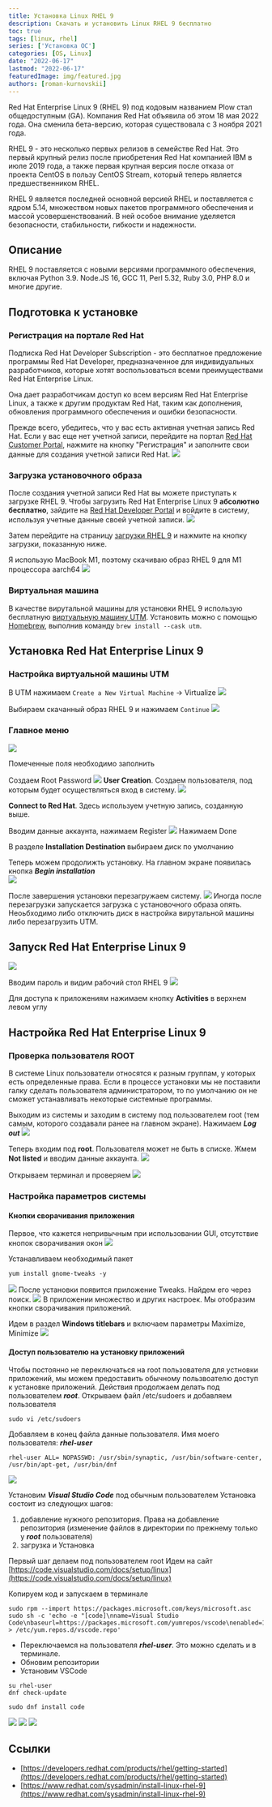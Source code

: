 ```yaml
---
title: Установка Linux RHEL 9
description: Скачать и установить Linux RHEL 9 бесплатно
toc: true
tags: [linux, rhel]
series: ['Установка ОС']
categories: [OS, Linux]
date: "2022-06-17"
lastmod: "2022-06-17"
featuredImage: img/featured.jpg
authors: [roman-kurnovskii]
---
```



Red Hat Enterprise Linux 9 (RHEL 9) под кодовым названием Plow стал общедоступным (GA). Компания Red Hat объявила об этом 18 мая 2022 года. Она сменила бета-версию, которая существовала с 3 ноября 2021 года.

RHEL 9 - это несколько первых релизов в семействе Red Hat. Это первый крупный релиз после приобретения Red Hat компанией IBM в июле 2019 года, а также первая крупная версия после отказа от проекта CentOS в пользу CentOS Stream, который теперь является предшественником RHEL.

RHEL 9 является последней основной версией RHEL и поставляется с ядром 5.14, множеством новых пакетов программного обеспечения и массой усовершенствований. В ней особое внимание уделяется безопасности, стабильности, гибкости и надежности.

## Описание

RHEL 9 поставляется с новыми версиями программного обеспечения, включая Python 3.9. Node.JS 16, GCC 11, Perl 5.32, Ruby 3.0, PHP 8.0 и многие другие.

## Подготовка к установке

### Регистрация на портале Red Hat

Подписка Red Hat Developer Subscription - это бесплатное предложение программы Red Hat Developer, предназначенное для индивидуальных разработчиков, которые хотят воспользоваться всеми преимуществами Red Hat Enterprise Linux.

Она дает разработчикам доступ ко всем версиям Red Hat Enterprise Linux, а также к другим продуктам Red Hat, таким как дополнения, обновления программного обеспечения и ошибки безопасности.

Прежде всего, убедитесь, что у вас есть активная учетная запись Red Hat. Если у вас еще нет учетной записи, перейдите на портал [Red Hat Customer Portal](https://access.redhat.com/), нажмите на кнопку "Регистрация" и заполните свои данные для создания учетной записи Red Hat.
![](img/01.png)

### Загрузка установочного образа

После создания учетной записи Red Hat вы можете приступать к загрузке RHEL 9. Чтобы загрузить Red Hat Enterprise Linux 9 **абсолютно бесплатно**, зайдите на [Red Hat Developer Portal](https://developers.redhat.com/products/rhel/overview) и войдите в систему, используя учетные данные своей учетной записи.
![](img/01-01.png)

Затем перейдите на страницу [загрузки RHEL 9](https://developers.redhat.com/products/rhel/download) и нажмите на кнопку загрузки, показанную ниже.

Я использую MacBook M1, поэтому скачиваю образ RHEL 9 для M1 процессора aarch64
![](img/01-02.png)

### Виртуальная машина

В качестве вирутальной машины для установки RHEL 9 использую бесплатную [виртуальную машину UTM](https://mac.getutm.app/). Установить можно с помощью [Homebrew](https://romankurnovskii.com/posts/mac-setup-development/#homebrew), выполнив команду `brew install --cask utm`.

## Установка Red Hat Enterprise Linux 9

### Настройка виртуальной машины UTM

В UTM нажимаем `Create a New Virtual Machine` -> Virtualize
![](img/02-02.png)

Выбираем скачанный образ RHEL 9 и нажимаем `Continue`
![](img/02-01.png)

### Главное меню

![](img/02.png)

Помеченные поля необходимо заполнить

Создаем Root Password
![](img/03.png)
**User Creation**. Создаем пользователя, под которым будет осуществляться вход в систему.
![](img/04.png)

**Connect to Red Hat**. Здесь используем учетную запись, созданную выше.

Вводим данные аккаунта, нажимаем Register
![](img/06.png)
Нажимаем Done

В разделе **Installation Destination** выбираем диск по умолчанию

Теперь можем продолижть установку. На главном экране появилась кнопка ***Begin installation***  
![](img/05.png)

После завершения установки перезагружаем систему.
![](img/02-03.png)
Иногда после перезагрузки запускается загрузка с установочного образа опять. Неоьбходимо либо отключить диск в настройка вирутальной машины либо перезагрузить UTM.

## Запуск Red Hat Enterprise Linux 9

![](img/07.png)

Вводим пароль и видим рабочий стол RHEL 9
![](img/07-01.png)

Для доступа к приложениям нажимаем кнопку **Activities** в верхнем левом углу

## Настройка Red Hat Enterprise Linux 9

### Проверка пользователя ROOT

В системе Linux пользователи относятся к разным группам, у которых есть определенные права. Если в процессе установки мы не поставили галку сделать пользователя администратором, то по умолчанию он не сможет устанавливать некоторые системные программы.

Выходим из системы и заходим в систему под пользователем root (тем самым, которого создавали ранее на главном экране). Нажимаем ***Log out***
![](img/07-03.png)

Теперь входим под **root**. Пользователя может не быть в списке. Жмем **Not listed** и вводим данные аккаунта.
![](img/07-04.png)

Открываем терминал и проверяем
![](img/07-05.png)

### Настройка параметров системы

#### Кнопки сворачивания приложения

Первое, что кажется непривычным при использовании GUI, отсутствие кнопок сворачивания окон
![](img/07-02.png)

Устанавливаем необходимый пакет

```
yum install gnome-tweaks -y
```

![](img/07-06.png)
После установки появится приложение Tweaks. Найдем его через поиск.
![](img/07-07.png)
В приложении множество и других настроек. Мы отобразим кнопки сворачивания приложений.

Идем в раздел **Windows titlebars** и включаем параметры Maximize, Minimize
![](img/07-08.png)

#### Доступ пользователю на установку приложений

Чтобы постоянно не переключаться на root пользователя для устновки приложений, мы можем предоставить обычному пользвоателю доступ к установке приложений.
Действия продолжаем делать под пользователем  ***root***.
Открываем файл /etc/sudoers и добавляем пользователя

```
sudo vi /etc/sudoers
```

Добавляем в конец файла данные пользователя. Имя моего пользователя: ***rhel-user***

```
rhel-user ALL= NOPASSWD: /usr/sbin/synaptic, /usr/bin/software-center, /usr/bin/apt-get, /usr/bin/dnf
```

![](img/07-09.png)

Установим ***Visual Studio Code*** под обычным пользователем
Установка состоит из следующих шагов:

1. добавление нужного репозитория. Права на добавление репозитория (изменение файлов в директории по прежнему только у ***root*** пользователя)
2. загрузка и Установка

Первый шаг делаем под пользователем root
Идем на сайт [https://code.visualstudio.com/docs/setup/linux](https://code.visualstudio.com/docs/setup/linux)

Копируем код и запускаем в терминале

```
sudo rpm --import https://packages.microsoft.com/keys/microsoft.asc
sudo sh -c 'echo -e "[code]\nname=Visual Studio Code\nbaseurl=https://packages.microsoft.com/yumrepos/vscode\nenabled=1\ngpgcheck=1\ngpgkey=https://packages.microsoft.com/keys/microsoft.asc" > /etc/yum.repos.d/vscode.repo'
```

- Переключаемся на пользователя ***rhel-user***. Это можно сделать и в терминале.
- Обновим репозитории
- Установим VSCode

```
su rhel-user
dnf check-update

sudo dnf install code
```

![](img/07-10.png)
![](img/07-11.png)
![](img/07-12.png)

## Ссылки

- [https://developers.redhat.com/products/rhel/getting-started](https://developers.redhat.com/products/rhel/getting-started)
- [https://www.redhat.com/sysadmin/install-linux-rhel-9](https://www.redhat.com/sysadmin/install-linux-rhel-9)
